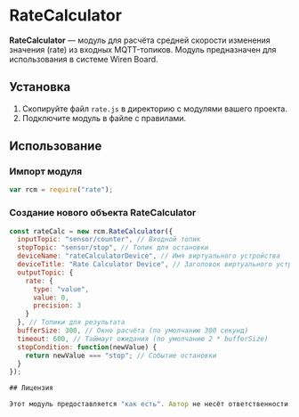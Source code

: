 # RateCalculator

**RateCalculator** — модуль для расчёта средней скорости изменения значения (rate) из входных MQTT-топиков. Модуль предназначен для использования в системе Wiren Board.

## Установка

1. Скопируйте файл `rate.js` в директорию с модулями вашего проекта.
2. Подключите модуль в файле с правилами.

## Использование

### Импорт модуля

```js
var rcm = require("rate");
```

### Создание нового объекта RateCalculator

```js
const rateCalc = new rcm.RateCalculator({
  inputTopic: "sensor/counter", // Входной топик
  stopTopic: "sensor/stop", // Топик для остановки
  deviceName: "rateCalculatorDevice", // Имя виртуального устройства
  deviceTitle: "Rate Calculator Device", // Заголовок виртуального устройства
  outputTopic: {
    rate: {
      type: "value",
      value: 0,
      precision: 3
    }
  }, // Топики для результата
  bufferSize: 300, // Окно расчёта (по умолчанию 300 секунд)
  timeout: 600, // Таймаут ожидания (по умолчанию 2 * bufferSize)
  stopCondition: function(newValue) {
    return newValue === "stop"; // Событие остановки
  }
});

## Лицензия

Этот модуль предоставляется "как есть". Автор не несёт ответственности за возможный ущерб, вызванный использованием модуля.
